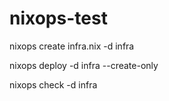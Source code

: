 # nixops-test

nixops create infra.nix -d infra

nixops deploy -d infra --create-only

nixops check -d infra
